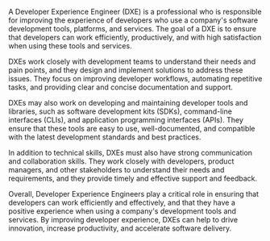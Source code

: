 A Developer Experience Engineer (DXE) is a professional who is responsible for improving the experience of developers who use a company's software development tools, platforms, and services. The goal of a DXE is to ensure that developers can work efficiently, productively, and with high satisfaction when using these tools and services.

DXEs work closely with development teams to understand their needs and pain points, and they design and implement solutions to address these issues. They focus on improving developer workflows, automating repetitive tasks, and providing clear and concise documentation and support.

DXEs may also work on developing and maintaining developer tools and libraries, such as software development kits (SDKs), command-line interfaces (CLIs), and application programming interfaces (APIs). They ensure that these tools are easy to use, well-documented, and compatible with the latest development standards and best practices.

In addition to technical skills, DXEs must also have strong communication and collaboration skills. They work closely with developers, product managers, and other stakeholders to understand their needs and requirements, and they provide timely and effective support and feedback.

Overall, Developer Experience Engineers play a critical role in ensuring that developers can work efficiently and effectively, and that they have a positive experience when using a company's development tools and services. By improving developer experience, DXEs can help to drive innovation, increase productivity, and accelerate software delivery.